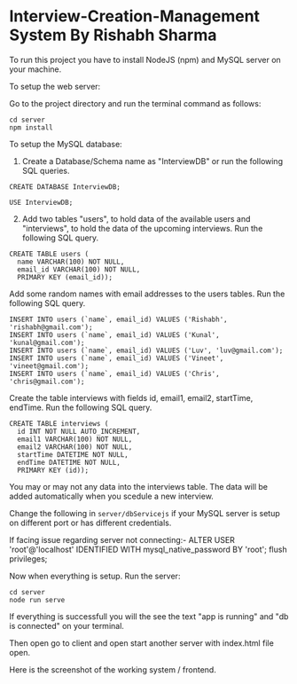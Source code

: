 # Interview-Creation-Management System By Rishabh Sharma

To run this project you have to install NodeJS (npm) and MySQL server on your machine.

To setup the web server:

Go to the project directory and run the terminal command as follows:
```
cd server
npm install
```
To setup the MySQL database:

1. Create a Database/Schema name as "InterviewDB" or run the following SQL queries.
```
CREATE DATABASE InterviewDB;
```
```
USE InterviewDB;
```
2. Add two tables "users", to hold data of the available users and "interviews", to hold the data of the upcoming interviews. Run the following SQL query.
  ```
  CREATE TABLE users (
    name VARCHAR(100) NOT NULL,
    email_id VARCHAR(100) NOT NULL,
    PRIMARY KEY (email_id));
  ```
Add some random names with email addresses to the users tables. Run the following SQL query.
```
INSERT INTO users (`name`, email_id) VALUES ('Rishabh', 'rishabh@gmail.com');
INSERT INTO users (`name`, email_id) VALUES ('Kunal', 'kunal@gmail.com');
INSERT INTO users (`name`, email_id) VALUES ('Luv', 'luv@gmail.com');
INSERT INTO users (`name`, email_id) VALUES ('Vineet', 'vineet@gmail.com');
INSERT INTO users (`name`, email_id) VALUES ('Chris', 'chris@gmail.com');
```
Create the table interviews with fields id, email1, email2, startTime, endTime. Run the following SQL query.
```
CREATE TABLE interviews (
  id INT NOT NULL AUTO_INCREMENT,
  email1 VARCHAR(100) NOT NULL,
  email2 VARCHAR(100) NOT NULL,
  startTime DATETIME NOT NULL,
  endTime DATETIME NOT NULL,
  PRIMARY KEY (id));
```
You may or may not any data into the interviews table. The data will be added automatically when you scedule a new interview.

Change the following in ```server/dbServicejs``` if your MySQL server is setup on different port or has different credentials.


If facing issue regarding server not connecting:-
  ALTER USER 'root'@'localhost' IDENTIFIED WITH mysql_native_password BY 'root';
  flush privileges;


Now when everything is setup. Run the server:
```
cd server
node run serve
```
If everything is successfull you will the see the text "app is running" and "db is connected" on your terminal.

Then open go to client and open start another server with index.html file open. 

Here is the screenshot of the working system / frontend.
